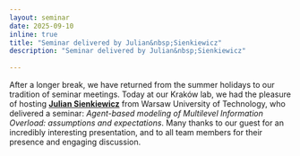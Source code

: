 ```yaml
---
layout: seminar
date: 2025-09-10
inline: true
title: "Seminar delivered by Julian&nbsp;Sienkiewicz"
description: "Seminar delivered by Julian&nbsp;Sienkiewicz"
      
---
```


After a longer break, we have returned from the summer holidays to our tradition of seminar meetings. Today at our Kraków lab, we&nbsp;had the pleasure of&nbsp;hosting [**Julian Sienkiewicz**](https://jsienkiewicz.pl/index.php/pl) from Warsaw University of Technology, who delivered a seminar: _Agent-based modeling of Multilevel Information Overload: assumptions and expectations_. Many thanks to our guest for an incredibly interesting presentation, and to all team members for their presence and engaging discussion.
